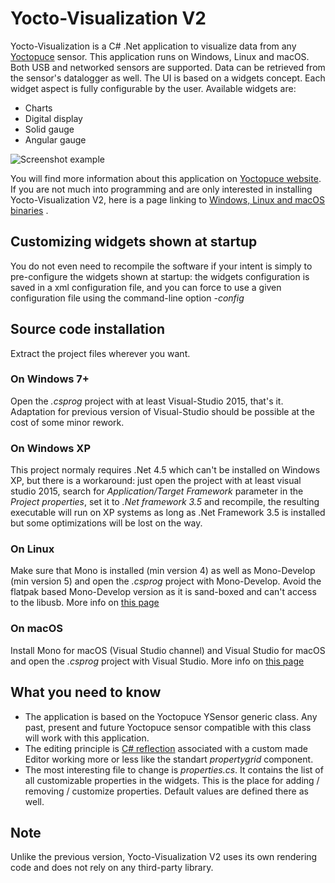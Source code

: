 # Yocto-Visualization V2

Yocto-Visualization is a C# .Net application to visualize data from any [Yoctopuce](https://www.yoctopuce.com) sensor. This application runs on Windows, Linux and macOS. Both USB and networked sensors are supported. Data can be retrieved from the sensor's datalogger as well. The UI is based on a widgets concept. Each widget aspect is fully configurable by the user. Available widgets are:

- Charts
- Digital display
- Solid gauge
- Angular gauge

![Screenshot example](http://www.yoctopuce.com/pubarchive/2018-06/YoctoVisualizationV2-Renderer_1.png)

You will find more information about this application on [Yoctopuce website](https://www.yoctopuce.com/EN/article/version-2-for-the-yocto-visualization). If you are not much into programming and are only interested in installing Yocto-Visualization V2, here is a page linking to [Windows, Linux and macOS binaries](https://www.yoctopuce.com/EN/tools.php) .

## Customizing widgets shown at startup
You do not even need to recompile the software if your intent is simply to pre-configure the widgets shown at startup: the widgets configuration is saved in a xml configuration file, and you can force to use a given configuration file using the command-line option *-config*

## Source code installation
Extract the project files wherever you want.

### On Windows 7+
Open the *.csprog* project with at least Visual-Studio 2015, that's it. Adaptation for  previous version of Visual-Studio should be possible at the cost of some minor rework.  

### On Windows XP
This project normaly requires .Net 4.5 which can't be installed on Windows XP, but there is a workaround: just open the project with at least visual studio 2015, search for *Application/Target Framework* parameter in the *Project properties*, set it to *.Net framework 3.5* and recompile, the resulting executable will run on XP systems as long as .Net Framework 3.5 is installed but some optimizations will be lost on the way.

### On Linux
Make sure that Mono is installed (min version 4) as well as Mono-Develop (min version 5) and open the  *.csprog* project with Mono-Develop. Avoid the flatpak based Mono-Develop version as it is sand-boxed and can't access to the libusb. More info on [this page](https://www.yoctopuce.com/EN/article/yocto-visualization-v2-on-linux)

### On macOS 
Install Mono for macOS (Visual Studio channel) and Visual Studio for macOS and open the *.csprog* project with Visual Studio. More info on [this page](https://www.yoctopuce.com/EN/article/yocto-visualization-v2-on-macos)

## What you need to know
- The application is based on the Yoctopuce YSensor generic class. Any past, present and future Yoctopuce sensor compatible with this class will work with this application.
- The editing principle is [C# reflection](https://msdn.microsoft.com/en-us/library/mt656691.aspx) associated with a custom made Editor working more or less like the standart *propertygrid* component.
- The most interesting file to change is *properties.cs*. It contains the list of all customizable properties in the widgets. This is the place for adding / removing / customize properties. Default values are defined there as well.

## Note
Unlike the previous version, Yocto-Visualization V2 uses its own rendering code and does not rely on any third-party library.
